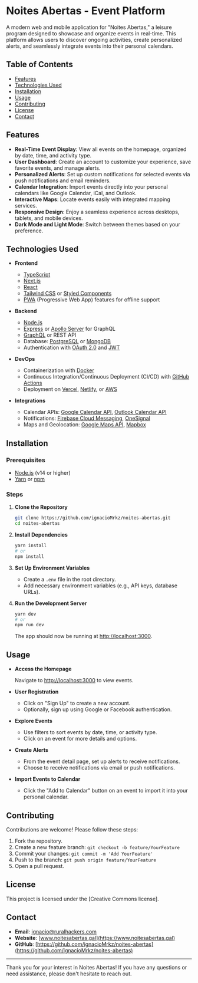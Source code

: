 # Noites Abertas - Event Platform

A modern web and mobile application for "Noites Abertas," a leisure program designed to showcase and organize events in real-time. This platform allows users to discover ongoing activities, create personalized alerts, and seamlessly integrate events into their personal calendars.

## Table of Contents

- [Features](#features)
- [Technologies Used](#technologies-used)
- [Installation](#installation)
- [Usage](#usage)
- [Contributing](#contributing)
- [License](#license)
- [Contact](#contact)

## Features

- **Real-Time Event Display**: View all events on the homepage, organized by date, time, and activity type.
- **User Dashboard**: Create an account to customize your experience, save favorite events, and manage alerts.
- **Personalized Alerts**: Set up custom notifications for selected events via push notifications and email reminders.
- **Calendar Integration**: Import events directly into your personal calendars like Google Calendar, iCal, and Outlook.
- **Interactive Maps**: Locate events easily with integrated mapping services.
- **Responsive Design**: Enjoy a seamless experience across desktops, tablets, and mobile devices.
- **Dark Mode and Light Mode**: Switch between themes based on your preference.

## Technologies Used

- **Frontend**

  - [TypeScript](https://www.typescriptlang.org/)
  - [Next.js](https://nextjs.org/)
  - [React](https://reactjs.org/)
  - [Tailwind CSS](https://tailwindcss.com/) or [Styled Components](https://styled-components.com/)
  - [PWA](https://web.dev/progressive-web-apps/) (Progressive Web App) features for offline support

- **Backend**

  - [Node.js](https://nodejs.org/)
  - [Express](https://expressjs.com/) or [Apollo Server](https://www.apollographql.com/docs/apollo-server/) for GraphQL
  - [GraphQL](https://graphql.org/) or REST API
  - Database: [PostgreSQL](https://www.postgresql.org/) or [MongoDB](https://www.mongodb.com/)
  - Authentication with [OAuth 2.0](https://oauth.net/2/) and [JWT](https://jwt.io/)

- **DevOps**

  - Containerization with [Docker](https://www.docker.com/)
  - Continuous Integration/Continuous Deployment (CI/CD) with [GitHub Actions](https://github.com/features/actions)
  - Deployment on [Vercel](https://vercel.com/), [Netlify](https://www.netlify.com/), or [AWS](https://aws.amazon.com/)

- **Integrations**

  - Calendar APIs: [Google Calendar API](https://developers.google.com/calendar), [Outlook Calendar API](https://docs.microsoft.com/en-us/graph/api/resources/event)
  - Notifications: [Firebase Cloud Messaging](https://firebase.google.com/docs/cloud-messaging), [OneSignal](https://onesignal.com/)
  - Maps and Geolocation: [Google Maps API](https://developers.google.com/maps), [Mapbox](https://www.mapbox.com/)

## Installation

### Prerequisites

- [Node.js](https://nodejs.org/) (v14 or higher)
- [Yarn](https://yarnpkg.com/) or [npm](https://www.npmjs.com/)

### Steps

1. **Clone the Repository**

   ```bash
   git clone https://github.com/ignacioMrkz/noites-abertas.git
   cd noites-abertas
   ```

2. **Install Dependencies**

   ```bash
   yarn install
   # or
   npm install
   ```

3. **Set Up Environment Variables**

   - Create a `.env` file in the root directory.
   - Add necessary environment variables (e.g., API keys, database URLs).

4. **Run the Development Server**

   ```bash
   yarn dev
   # or
   npm run dev
   ```

   The app should now be running at [http://localhost:3000](http://localhost:3000).

## Usage

- **Access the Homepage**

  Navigate to [http://localhost:3000](http://localhost:3000) to view events.

- **User Registration**

  - Click on "Sign Up" to create a new account.
  - Optionally, sign up using Google or Facebook authentication.

- **Explore Events**

  - Use filters to sort events by date, time, or activity type.
  - Click on an event for more details and options.

- **Create Alerts**

  - From the event detail page, set up alerts to receive notifications.
  - Choose to receive notifications via email or push notifications.

- **Import Events to Calendar**

  - Click the "Add to Calendar" button on an event to import it into your personal calendar.

## Contributing

Contributions are welcome! Please follow these steps:

1. Fork the repository.
2. Create a new feature branch: `git checkout -b feature/YourFeature`
3. Commit your changes: `git commit -m 'Add YourFeature'`
4. Push to the branch: `git push origin feature/YourFeature`
5. Open a pull request.

## License

This project is licensed under the [Creative Commons license].

## Contact

- **Email**: ignacio@ruralhackers.com
- **Website**: [www.noitesabertas.gal](https://www.noitesabertas.gal)
- **GitHub**: [https://github.com/ignacioMrkz/noites-abertas](https://github.com/ignacioMrkz/noites-abertas)

---

Thank you for your interest in Noites Abertas! If you have any questions or need assistance, please don't hesitate to reach out.

